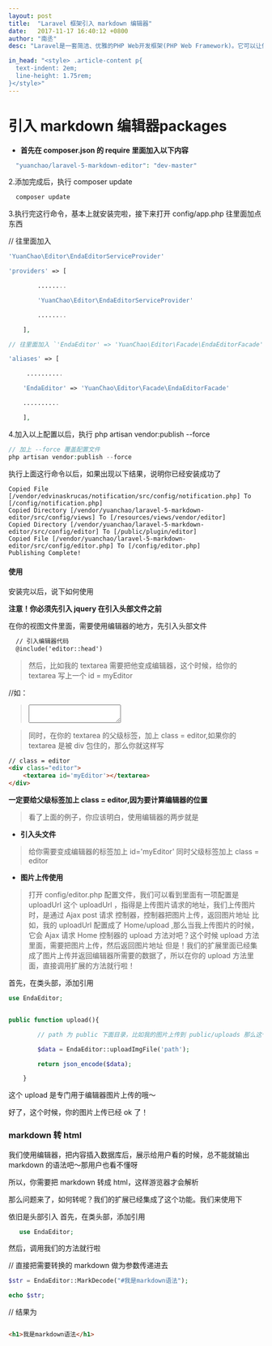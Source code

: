 ```yaml
---
layout: post
title:  "Laravel 框架引入 markdown 编辑器"
date:   2017-11-17 16:40:12 +0800
author: "南丞"
desc: "Laravel是一套简洁、优雅的PHP Web开发框架(PHP Web Framework)。它可以让你从面条一样杂乱的代码中解脱出来；它可以帮你构建一个完美的网络APP，而且每行代码都可以简洁、富于表达力。"

in_head: "<style> .article-content p{
  text-indent: 2em;
  line-height: 1.75rem;
}</style>"
---
```

# 引入 markdown 编辑器packages

- **首先在 composer.json 的 require 里面加入以下内容**

```php
  "yuanchao/laravel-5-markdown-editor": "dev-master"
```

2.添加完成后，执行 composer update

```php
  composer update
```
3.执行完这行命令，基本上就安装完啦，接下来打开 config/app.php 往里面加点东西

// 往里面加入
```php
'YuanChao\Editor\EndaEditorServiceProvider'

'providers' => [

        ........

        'YuanChao\Editor\EndaEditorServiceProvider'

        ........

    ],

// 往里面加入 `'EndaEditor' => 'YuanChao\Editor\Facade\EndaEditorFacade'`

'aliases' => [

     ..........

    'EndaEditor' => 'YuanChao\Editor\Facade\EndaEditorFacade'

    ..........

    ],
```

4.加入以上配置以后，执行 php artisan vendor:publish --force
```php
// 加上 --force 覆盖配置文件
php artisan vendor:publish --force
```

执行上面这行命令以后，如果出现以下结果，说明你已经安装成功了

```
Copied File [/vendor/edvinaskrucas/notification/src/config/notification.php] To [/config/notification.php]
Copied Directory [/vendor/yuanchao/laravel-5-markdown-editor/src/config/views] To [/resources/views/vendor/editor]
Copied Directory [/vendor/yuanchao/laravel-5-markdown-editor/src/config/editor] To [/public/plugin/editor]
Copied File [/vendor/yuanchao/laravel-5-markdown-editor/src/config/editor.php] To [/config/editor.php]
Publishing Complete!
```

#### 使用
安装完以后，说下如何使用

**注意！你必须先引入 jquery 在引入头部文件之前**

在你的视图文件里面，需要使用编辑器的地方，先引入头部文件

```html
  // 引入编辑器代码
  @include('editor::head')

```
> 然后，比如我的 textarea 需要把他变成编辑器，这个时候，给你的 textarea 写上一个 id = myEditor


 //如：
 > <textarea id='myEditor'></textarea>


> 同时，在你的 textarea 的父级标签，加上 class = editor,如果你的 textarea 是被 div 包住的，那么你就这样写

```html
// class = editor
<div class="editor">
    <textarea id='myEditor'></textarea>
</div>
```

**一定要给父级标签加上 class = editor,因为要计算编辑器的位置**

> 看了上面的例子，你应该明白，使用编辑器的两步就是

- **引入头文件**
> 给你需要变成编辑器的标签加上 id='myEditor' 同时父级标签加上 class = editor

- **图片上传使用**

> 打开 config/editor.php 配置文件，我们可以看到里面有一项配置是 uploadUrl
这个 uploadUrl ，指得是上传图片请求的地址，我们上传图片时，是通过 Ajax post 请求 控制器，控制器把图片上传，返回图片地址
比如，我的 uploadUrl 配置成了 Home/upload ,那么当我上传图片的时候，它会 Ajax 请求 Home 控制器的 upload 方法对吧？这个时候 upload 方法里面，需要把图片上传，然后返回图片地址
但是！我们的扩展里面已经集成了图片上传并返回编辑器所需要的数据了，所以在你的 upload 方法里面，直接调用扩展的方法就行啦！

首先，在类头部，添加引用

```php
use EndaEditor;


public function upload(){

        // path 为 public 下面目录，比如我的图片上传到 public/uploads 那么这个参数你传uploads 就行了

        $data = EndaEditor::uploadImgFile('path');

        return json_encode($data);

    }

```
这个 upload 是专门用于编辑器图片上传的哦～

好了，这个时候，你的图片上传已经 ok 了！

### markdown 转 html

我们使用编辑器，把内容插入数据库后，展示给用户看的时候，总不能就输出 markdown 的语法吧～那用户也看不懂呀

所以，你需要把 markdown 转成 html，这样游览器才会解析

那么问题来了，如何转呢？我们的扩展已经集成了这个功能。我们来使用下

依旧是头部引入
首先，在类头部，添加引用

```php
   use EndaEditor;
```
然后，调用我们的方法就行啦


// 直接把需要转换的 markdown 做为参数传递进去
```php
$str = EndaEditor::MarkDecode("#我是markdown语法");

echo $str;
```
// 结果为

```html

<h1>我是markdown语法</h1>

```
